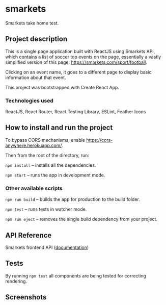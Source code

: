 # smarkets
Smarkets take home test.

## Project description

This is a single page application built with ReactJS using Smarkets API, which contains a list of soccer top events on
the page, essentially a vastly simplified version of this page:
https://smarkets.com/sport/football.

Clicking on an event name, it goes to a different page to display basic information about that
event.

This project was bootstrapped with Create React App. 

### Technologies used

ReactJS, React Router, React Testing Library, ESLint, Feather Icons

## How to install and run the project

To bypass CORS mechanisms, enable https://cors-anywhere.herokuapp.com/.

Then from the root of the directory, run:

`npm install` – installs all the dependencies.

`npm start` – runs the app in development mode.

### Other available scripts

`npm run build` – builds the app for production to the build folder.

`npm test` – runs tests in watcher mode.

`npm run eject` – removes the single build dependency from your project.

## API Reference 

Smarkets frontend API ([documentation](https://docs.smarkets.com/))

## Tests

By running `npm test` all components are being tested for correcting rendering.

## Screenshots


